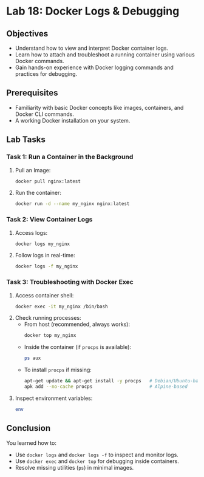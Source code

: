 # Lab 18: Docker Logs & Debugging

## Objectives
- Understand how to view and interpret Docker container logs.
- Learn how to attach and troubleshoot a running container using various Docker commands.
- Gain hands-on experience with Docker logging commands and practices for debugging.

## Prerequisites
- Familiarity with basic Docker concepts like images, containers, and Docker CLI commands.
- A working Docker installation on your system.

## Lab Tasks

### Task 1: Run a Container in the Background
1. Pull an Image:
   ```bash
   docker pull nginx:latest
   ```
2. Run the container:
   ```bash
   docker run -d --name my_nginx nginx:latest
   ```

### Task 2: View Container Logs
1. Access logs:
   ```bash
   docker logs my_nginx
   ```
2. Follow logs in real-time:
   ```bash
   docker logs -f my_nginx
   ```

### Task 3: Troubleshooting with Docker Exec
1. Access container shell:
   ```bash
   docker exec -it my_nginx /bin/bash
   ```
2. Check running processes:
   - From host (recommended, always works):
     ```bash
     docker top my_nginx
     ```
   - Inside the container (if `procps` is available):
     ```bash
     ps aux
     ```
   - To install `procps` if missing:
     ```bash
     apt-get update && apt-get install -y procps   # Debian/Ubuntu-based
     apk add --no-cache procps                     # Alpine-based
     ```
3. Inspect environment variables:
   ```bash
   env
   ```

## Conclusion
You learned how to:
- Use `docker logs` and `docker logs -f` to inspect and monitor logs.
- Use `docker exec` and `docker top` for debugging inside containers.
- Resolve missing utilities (`ps`) in minimal images.
